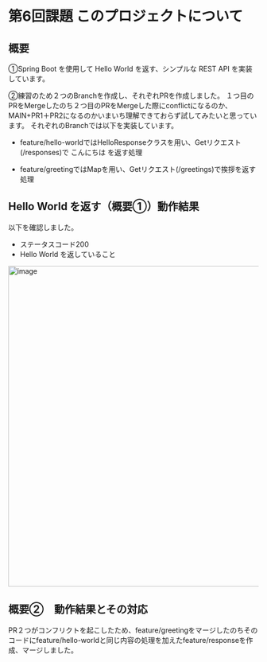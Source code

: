 # 第6回課題 このプロジェクトについて

## 概要

①Spring Boot を使用して Hello World を返す、シンプルな REST API を実装しています。

②練習のため２つのBranchを作成し、それぞれPRを作成しました。
１つ目のPRをMergeしたのち２つ目のPRをMergeした際にconflictになるのか、MAIN+PR1＋PR2になるのかいまいち理解できておらず試してみたいと思っています。
それぞれのBranchでは以下を実装しています。
- feature/hello-worldではHelloResponseクラスを用い、Getリクエスト(/responses)で  こんにちは を返す処理

- feature/greetingではMapを用い、Getリクエスト(/greetings)で挨拶を返す処理

## Hello World を返す（概要①）動作結果
以下を確認しました。
- ステータスコード200
- Hello World を返していること
<img width="645" alt="image" src="https://github.com/yuik23/helloworld/assets/121958929/ddd403e5-5e26-4376-944f-e9dc4051afff">

## 概要②　動作結果とその対応
PR２つがコンフリクトを起こしたため、feature/greetingをマージしたのちそのコードにfeature/hello-worldと同じ内容の処理を加えたfeature/responseを作成、マージしました。
